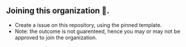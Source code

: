 ## Joining this organization 🚀.
- Create a issue on this repository, using the pinned template.
- Note: the outcome is not guarenteed, hence you may or may not be approved to join the organization.
